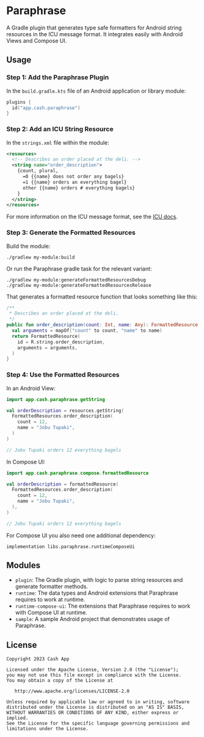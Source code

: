 # Paraphrase

A Gradle plugin that generates type safe formatters for Android string resources in the ICU message format. It integrates easily with Android Views and Compose UI.

## Usage

### Step 1: Add the Paraphrase Plugin

In the `build.gradle.kts` file of an Android application or library module:

```kotlin
plugins {
  id("app.cash.paraphrase")
}
```

### Step 2: Add an ICU String Resource

In the `strings.xml` file within the module:

```xml
<resources>
  <!-- Describes an order placed at the deli. -->
  <string name="order_description">
    {count, plural,
      =0 {{name} does not order any bagels}
      =1 {{name} orders an everything bagel}
      other {{name} orders # everything bagels}
    }
  </string>
</resources>
```

For more information on the ICU message format, see the [ICU docs](https://unicode-org.github.io/icu/userguide/format_parse/messages).

### Step 3: Generate the Formatted Resources

Build the module:

```shell
./gradlew my-module:build
```

Or run the Paraphrase gradle task for the relevant variant:

```shell
./gradlew my-module:generateFormattedResourcesDebug
./gradlew my-module:generateFormattedResourcesRelease
```

That generates a formatted resource function that looks something like this:
```kotlin
/**
 * Describes an order placed at the deli.
 */
public fun order_description(count: Int, name: Any): FormattedResource {
  val arguments = mapOf("count" to count, "name" to name)
  return FormattedResource(
    id = R.string.order_description,
    arguments = arguments,
  )
}
```


### Step 4: Use the Formatted Resources

In an Android View:

```kotlin
import app.cash.paraphrase.getString

val orderDescription = resources.getString(
  FormattedResources.order_description(
    count = 12,
    name = "Jobu Tupaki",
  )
)

// Jobu Tupaki orders 12 everything bagels
```

In Compose UI:

```kotlin
import app.cash.paraphrase.compose.formattedResource

val orderDescription = formattedResource(
  FormattedResources.order_description(
    count = 12,
    name = "Jobu Tupaki",
  ),
)

// Jobu Tupaki orders 12 everything bagels
```

For Compose UI you also need one additional dependency:
```
implementation libs.paraphrase.runtimeComposeUi
```

## Modules

* `plugin`: The Gradle plugin, with logic to parse string resources and generate formatter methods.
* `runtime`: The data types and Android extensions that Paraphrase requires to work at runtime.
* `runtime-compose-ui`: The extensions that Paraphrase requires to work with Compose UI at runtime.
* `sample`: A sample Android project that demonstrates usage of Paraphrase.

## License

    Copyright 2023 Cash App

    Licensed under the Apache License, Version 2.0 (the "License");
    you may not use this file except in compliance with the License.
    You may obtain a copy of the License at

       http://www.apache.org/licenses/LICENSE-2.0

    Unless required by applicable law or agreed to in writing, software
    distributed under the License is distributed on an "AS IS" BASIS,
    WITHOUT WARRANTIES OR CONDITIONS OF ANY KIND, either express or implied.
    See the License for the specific language governing permissions and
    limitations under the License.
